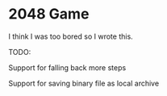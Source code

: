 # 2048 Game

I think I was too bored so I wrote this.

TODO:

Support for falling back more steps

Support for saving binary file as local archive
